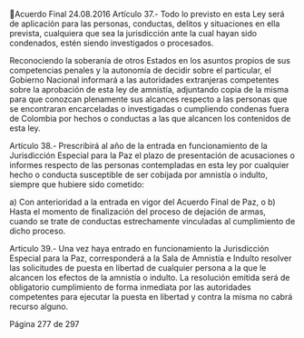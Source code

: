 Acuerdo Final 
24.08.2016 
Artículo  37.-  Todo  lo  previsto  en  esta  Ley  será  de  aplicación  para  las  personas,  conductas,  delitos  y 
situaciones en ella prevista, cualquiera que sea la jurisdicción ante la cual hayan sido condenados, estén 
siendo investigados o procesados. 
 
Reconociendo  la  soberanía  de  otros  Estados  en  los  asuntos  propios  de  sus  competencias  penales  y  la 
autonomía de decidir sobre el particular, el Gobierno Nacional informará a las autoridades extranjeras 
competentes  sobre  la  aprobación  de  esta  ley  de  amnistía,  adjuntando  copia  de  la  misma  para  que 
conozcan  plenamente  sus  alcances  respecto  a  las  personas  que  se  encontraran  encarceladas  o 
investigadas o cumpliendo condenas fuera de Colombia por hechos o conductas a las que alcancen los 
contenidos de esta ley. 
 
Artículo 38.- Prescribirá al año de la entrada en funcionamiento de la Jurisdicción Especial para la Paz el 
plazo de presentación de acusaciones o informes respecto de las personas contempladas en esta ley por 
cualquier hecho o conducta susceptible de ser cobijada por amnistía o indulto, siempre que hubiere sido 
cometido: 
 
a) Con anterioridad a la entrada en vigor del Acuerdo Final de Paz, o 
b)  Hasta  el  momento  de  finalización  del  proceso  de  dejación  de  armas,  cuando  se  trate  de  conductas 
estrechamente vinculadas al cumplimiento de dicho proceso. 
 
Articulo 39.- Una vez haya entrado en funcionamiento la Jurisdicción Especial para la Paz, corresponderá 
a la Sala de Amnistía e Indulto resolver las solicitudes de puesta en libertad de cualquier persona a la que 
le alcancen los efectos de la amnistía o indulto. La resolución emitida será de obligatorio cumplimiento 
de forma inmediata por las autoridades competentes para ejecutar la puesta en libertad y contra la misma 
no cabrá recurso alguno. 
 
 
 
 
 
 
Página 277 de 297 
 

